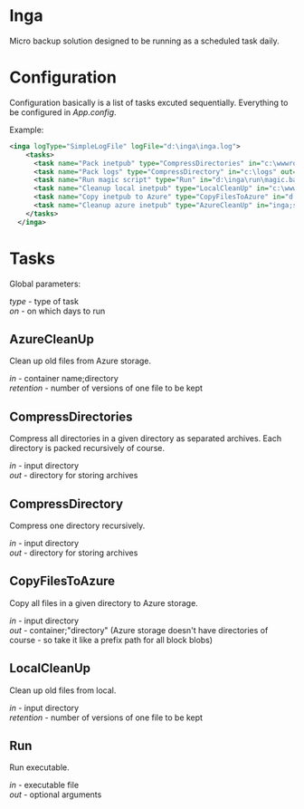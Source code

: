 # Inga
Micro backup solution designed to be running as a scheduled task daily.

# Configuration
Configuration basically is a list of tasks excuted sequentially. Everything to be configured in *App.config*.

Example:

```xml
<inga logType="SimpleLogFile" logFile="d:\inga\inga.log">    
    <tasks>
      <task name="Pack inetpub" type="CompressDirectories" in="c:\wwwroot\inetpub" out="d:\inga\inetpub" on="Friday,Thursday,Wednesday"/>
      <task name="Pack logs" type="CompressDirectory" in="c:\logs" out="d:\inga\logs" />
      <task name="Run magic script" type="Run" in="d:\inga\run\magic.bat" out="-a 1 -b 2 -c 3"/>
      <task name="Cleanup local inetpub" type="LocalCleanUp" in="c:\wwwroot\inetpub" retention="3"/>      
      <task name="Copy inetpub to Azure" type="CopyFilesToAzure" in="d:\inga\inetpub" out="inga;server1/inetpub" />
      <task name="Cleanup azure inetpub" type="AzureCleanUp" in="inga;server1/inetpub" retention="3"/>
    </tasks>
  </inga>
```
 
# Tasks

Global parameters:  
 
*type* - type of task  
*on* - on which days to run 

## AzureCleanUp

Clean up old files from Azure storage.  
 
*in* - container name;directory  
*retention* - number of versions of one file to be kept 

## CompressDirectories

Compress all directories in a given directory as separated archives. Each directory is packed recursively of course.  
 
*in* - input directory  
*out* - directory for storing archives 

## CompressDirectory

Compress one directory recursively.  
 
*in* - input directory  
*out* - directory for storing archives

## CopyFilesToAzure

Copy all files in a given directory to Azure storage.  
 
*in* - input directory  
*out* - container;"directory" (Azure storage doesn't have directories of course - so take it like a prefix path for all block blobs)

## LocalCleanUp

Clean up old files from local.  
 
*in* - input directory  
*retention* - number of versions of one file to be kept

## Run

Run executable.  

*in* - executable file  
*out* - optional arguments

